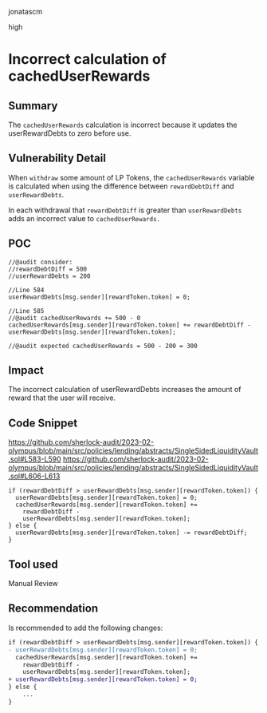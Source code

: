 jonatascm

high

# Incorrect calculation of cachedUserRewards

## Summary

The `cachedUserRewards` calculation is incorrect because it updates the userRewardDebts to zero before use.

## Vulnerability Detail

When `withdraw` some amount of LP Tokens, the `cachedUserRewards` variable is calculated when using the difference between `rewardDebtDiff` and `userRewardDebts`. 

In each withdrawal that `rewardDebtDiff` is greater than `userRewardDebts` adds an incorrect value to `cachedUserRewards.`

## POC 

```solidity
//@audit consider:
//rewardDebtDiff = 500
//userRewardDebts = 200

//Line 584
userRewardDebts[msg.sender][rewardToken.token] = 0;

//Line 585
//@audit cachedUserRewards += 500 - 0
cachedUserRewards[msg.sender][rewardToken.token] += rewardDebtDiff -userRewardDebts[msg.sender][rewardToken.token];

//@audit expected cachedUserRewards = 500 - 200 = 300
```

## Impact

The incorrect calculation of userRewardDebts increases the amount of reward that the user will receive.

## Code Snippet

https://github.com/sherlock-audit/2023-02-olympus/blob/main/src/policies/lending/abstracts/SingleSidedLiquidityVault.sol#L583-L590
https://github.com/sherlock-audit/2023-02-olympus/blob/main/src/policies/lending/abstracts/SingleSidedLiquidityVault.sol#L606-L613
```solidity
if (rewardDebtDiff > userRewardDebts[msg.sender][rewardToken.token]) {
  userRewardDebts[msg.sender][rewardToken.token] = 0;
  cachedUserRewards[msg.sender][rewardToken.token] +=
    rewardDebtDiff -
    userRewardDebts[msg.sender][rewardToken.token];
} else {
  userRewardDebts[msg.sender][rewardToken.token] -= rewardDebtDiff;
}
```

## Tool used

Manual Review

## Recommendation

Is recommended to add the following changes:

```diff
if (rewardDebtDiff > userRewardDebts[msg.sender][rewardToken.token]) {
- userRewardDebts[msg.sender][rewardToken.token] = 0;
  cachedUserRewards[msg.sender][rewardToken.token] +=
    rewardDebtDiff -
    userRewardDebts[msg.sender][rewardToken.token];
+ userRewardDebts[msg.sender][rewardToken.token] = 0;
} else {
	... 
}
```